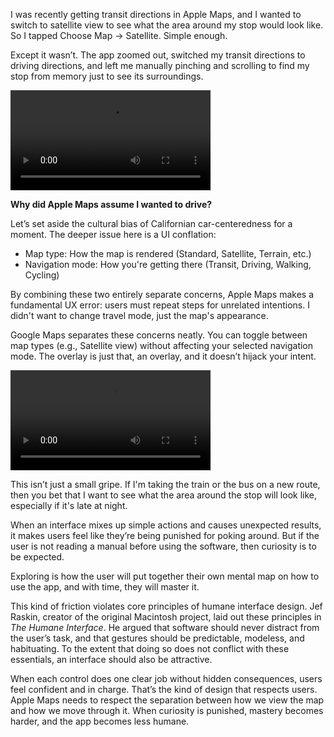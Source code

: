 I was recently getting transit directions in Apple Maps, and I wanted to switch to satellite view to see what the area around my stop would look like. So I tapped Choose Map → Satellite. Simple enough.

Except it wasn’t. The app zoomed out, switched my transit directions to driving directions, and left me manually pinching and scrolling to find my stop from memory just to see its surroundings.

<video src="/blog/images/apple.mp4" controls width="320" aria-label="Screen capture from my iPhone showing how Apple Maps handles this situation. I am on the map screen, and then I tap on the map type button. I tap on the satellite button, and close the map type screen, and my transit route is no longer visible."></video>

**Why did Apple Maps assume I wanted to drive?**

Let’s set aside the cultural bias of Californian car-centeredness for a moment. The deeper issue here is a UI conflation:

- Map type: How the map is rendered (Standard, Satellite, Terrain, etc.)
- Navigation mode: How you're getting there (Transit, Driving, Walking, Cycling)

By combining these two entirely separate concerns, Apple Maps makes a fundamental UX error: users must repeat steps for unrelated intentions. I didn't want to change travel mode, just the map's appearance.

Google Maps separates these concerns neatly. You can toggle between map types (e.g., Satellite view) without affecting your selected navigation mode. The overlay is just that, an overlay, and it doesn’t hijack your intent. 

<video src="/blog/images/google.mp4" controls width="320" aria-label="Screen capture from my iPhone showing how Google Maps handles this situation. This time, being on the map screen, I tap on the map type button, then tap on the satellite button, and close the map type screen. My transit route is still visible."></video>

This isn’t just a small gripe. If I'm taking the train or the bus on a new route, then you bet that I want to see what the area around the stop will look like, especially if it's late at night. 

When an interface mixes up simple actions and causes unexpected results, it makes users feel like they’re being punished for poking around. But if the user is not reading a manual before using the software, then curiosity is to be expected. 

Exploring is how the user will put together their own mental map on how to use the app, and with time, they will master it. 

This kind of friction violates core principles of humane interface design. Jef Raskin, creator of the original Macintosh project, laid out these principles in *The Humane Interface*. He argued that software should never distract from the user’s task, and that gestures should be predictable, modeless, and habituating. To the extent that doing so does not conflict with these essentials, an interface should also be attractive.

When each control does one clear job without hidden consequences, users feel confident and in charge. That’s the kind of design that respects users. Apple Maps needs to respect the separation between how we view the map and how we move through it. When curiosity is punished, mastery becomes harder, and the app becomes less humane.